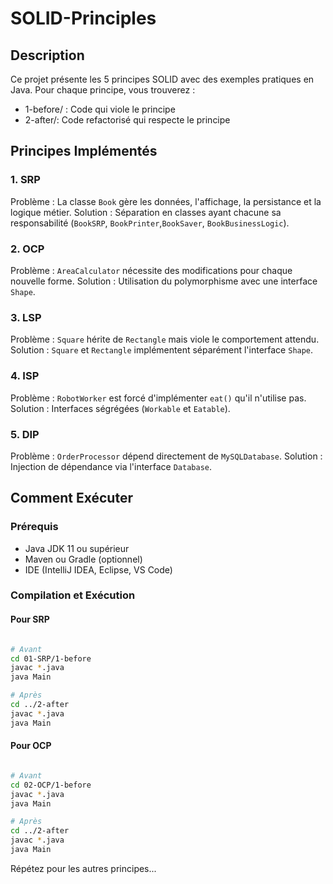 # SOLID-Principles

## Description
Ce projet présente les 5 principes SOLID avec des exemples pratiques en Java.
Pour chaque principe, vous trouverez :
- 1-before/ : Code qui viole le principe
- 2-after/: Code refactorisé qui respecte le principe

## Principes Implémentés

### 1. SRP 
Problème : La classe `Book` gère les données, l'affichage, la persistance et la logique métier.
Solution : Séparation en classes ayant chacune sa responsabilité (`BookSRP`, `BookPrinter`,`BookSaver`, `BookBusinessLogic`).

### 2. OCP 
Problème : `AreaCalculator` nécessite des modifications pour chaque nouvelle forme.
Solution : Utilisation du polymorphisme avec une interface `Shape`.

### 3. LSP 
Problème : `Square` hérite de `Rectangle` mais viole le comportement attendu.
Solution : `Square` et `Rectangle` implémentent séparément l'interface `Shape`.

### 4. ISP 
Problème : `RobotWorker` est forcé d'implémenter `eat()` qu'il n'utilise pas.
Solution : Interfaces ségrégées (`Workable` et `Eatable`).

### 5. DIP 
Problème : `OrderProcessor` dépend directement de `MySQLDatabase`.
Solution : Injection de dépendance via l'interface `Database`.


## Comment Exécuter

### Prérequis
- Java JDK 11 ou supérieur
- Maven ou Gradle (optionnel)
- IDE (IntelliJ IDEA, Eclipse, VS Code)

### Compilation et Exécution

#### Pour SRP

```bash

# Avant
cd 01-SRP/1-before
javac *.java
java Main

# Après
cd ../2-after
javac *.java
java Main
```

#### Pour OCP

```bash

# Avant
cd 02-OCP/1-before
javac *.java
java Main

# Après
cd ../2-after
javac *.java
java Main
```

Répétez pour les autres principes...


